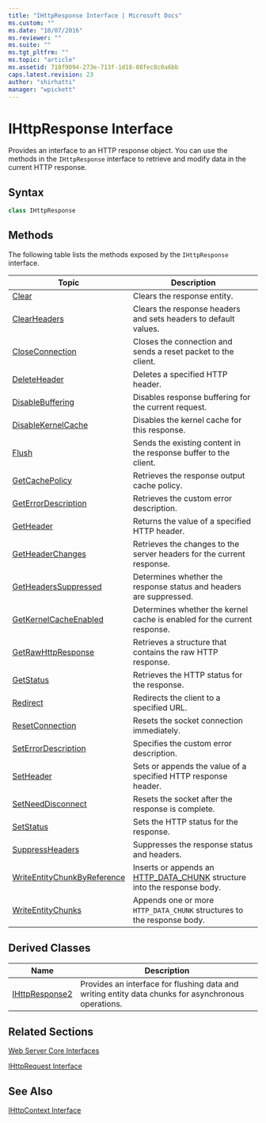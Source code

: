 ```yaml
---
title: "IHttpResponse Interface | Microsoft Docs"
ms.custom: ""
ms.date: "10/07/2016"
ms.reviewer: ""
ms.suite: ""
ms.tgt_pltfrm: ""
ms.topic: "article"
ms.assetid: 718f9094-273e-713f-1d18-08fec8c0a6bb
caps.latest.revision: 23
author: "shirhatti"
manager: "wpickett"
---
```

# IHttpResponse Interface
Provides an interface to an HTTP response object. You can use the methods in the `IHttpResponse` interface to retrieve and modify data in the current HTTP response.  
  
## Syntax  
  
```cpp  
class IHttpResponse  
```  
  
## Methods  
 The following table lists the methods exposed by the `IHttpResponse` interface.  
  
|Topic|Description|  
|-----------|-----------------|  
|[Clear](../../web-development-reference\webdev-native-api-reference/ihttpresponse-clear-method.md)|Clears the response entity.|  
|[ClearHeaders](../../web-development-reference\webdev-native-api-reference/ihttpresponse-clearheaders-method.md)|Clears the response headers and sets headers to default values.|  
|[CloseConnection](../../web-development-reference\webdev-native-api-reference/ihttpresponse-closeconnection-method.md)|Closes the connection and sends a reset packet to the client.|  
|[DeleteHeader](../../web-development-reference\webdev-native-api-reference/ihttpresponse-deleteheader-method.md)|Deletes a specified HTTP header.|  
|[DisableBuffering](../../web-development-reference\webdev-native-api-reference/ihttpresponse-disablebuffering-method.md)|Disables response buffering for the current request.|  
|[DisableKernelCache](../../web-development-reference\webdev-native-api-reference/ihttpresponse-disablekernelcache-method.md)|Disables the kernel cache for this response.|  
|[Flush](../../web-development-reference\webdev-native-api-reference/ihttpresponse-flush-method.md)|Sends the existing content in the response buffer to the client.|  
|[GetCachePolicy](../../web-development-reference\webdev-native-api-reference/ihttpresponse-getcachepolicy-method.md)|Retrieves the response output cache policy.|  
|[GetErrorDescription](../../web-development-reference\webdev-native-api-reference/ihttpresponse-geterrordescription-method.md)|Retrieves the custom error description.|  
|[GetHeader](../../web-development-reference\webdev-native-api-reference/ihttpresponse-getheader-method.md)|Returns the value of a specified HTTP header.|  
|[GetHeaderChanges](../../web-development-reference\webdev-native-api-reference/ihttpresponse-getheaderchanges-method.md)|Retrieves the changes to the server headers for the current response.|  
|[GetHeadersSuppressed](../../web-development-reference\webdev-native-api-reference/ihttpresponse-getheaderssuppressed-method.md)|Determines whether the response status and headers are suppressed.|  
|[GetKernelCacheEnabled](../../web-development-reference\webdev-native-api-reference/ihttpresponse-getkernelcacheenabled-method.md)|Determines whether the kernel cache is enabled for the current response.|  
|[GetRawHttpResponse](../../web-development-reference\webdev-native-api-reference/ihttpresponse-getrawhttpresponse-method.md)|Retrieves a structure that contains the raw HTTP response.|  
|[GetStatus](../../web-development-reference\webdev-native-api-reference/ihttpresponse-getstatus-method.md)|Retrieves the HTTP status for the response.|  
|[Redirect](../../web-development-reference\webdev-native-api-reference/ihttpresponse-redirect-method.md)|Redirects the client to a specified URL.|  
|[ResetConnection](../../web-development-reference\webdev-native-api-reference/ihttpresponse-resetconnection-method.md)|Resets the socket connection immediately.|  
|[SetErrorDescription](../../web-development-reference\webdev-native-api-reference/ihttpresponse-seterrordescription-method.md)|Specifies the custom error description.|  
|[SetHeader](../../web-development-reference\webdev-native-api-reference/ihttpresponse-setheader-method.md)|Sets or appends the value of a specified HTTP response header.|  
|[SetNeedDisconnect](../../web-development-reference\webdev-native-api-reference/ihttpresponse-setneeddisconnect-method.md)|Resets the socket after the response is complete.|  
|[SetStatus](../../web-development-reference\webdev-native-api-reference/ihttpresponse-setstatus-method.md)|Sets the HTTP status for the response.|  
|[SuppressHeaders](../../web-development-reference\webdev-native-api-reference/ihttpresponse-suppressheaders-method.md)|Suppresses the response status and headers.|  
|[WriteEntityChunkByReference](../../web-development-reference\webdev-native-api-reference/ihttpresponse-writeentitychunkbyreference-method.md)|Inserts or appends an [HTTP_DATA_CHUNK](http://go.microsoft.com/fwlink/?LinkId=56011) structure into the response body.|  
|[WriteEntityChunks](../../web-development-reference\webdev-native-api-reference/ihttpresponse-writeentitychunks-method.md)|Appends one or more `HTTP_DATA_CHUNK` structures to the response body.|  
  
## Derived Classes  
  
|Name|Description|  
|----------|-----------------|  
|[IHttpResponse2](../../web-development-reference\webdev-native-api-reference/ihttpresponse2-interface.md)|Provides an interface for flushing data and writing entity data chunks for asynchronous operations.|  
  
## Related Sections  
 [Web Server Core Interfaces](../../web-development-reference\webdev-native-api-reference/web-server-core-interfaces.md)  
  
 [IHttpRequest Interface](../../web-development-reference\webdev-native-api-reference/ihttprequest-interface.md)  
  
## See Also  
 [IHttpContext Interface](../../web-development-reference\webdev-native-api-reference/ihttpcontext-interface.md)
